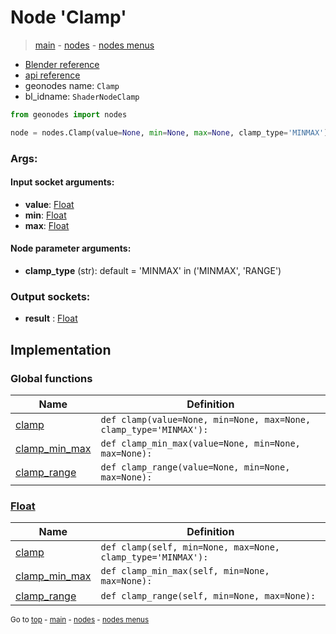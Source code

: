 # Node 'Clamp'

> [main](../structure.md) - [nodes](nodes.md) - [nodes menus](nodes_menus.md)

- [Blender reference](https://docs.blender.org/manual/en/latest/modeling/geometry_nodes/utilities/clamp.html)
- [api reference](https://docs.blender.org/api/current/bpy.types.ShaderNodeClamp.html)
- geonodes name: `Clamp`
- bl_idname: `ShaderNodeClamp`

```python
from geonodes import nodes

node = nodes.Clamp(value=None, min=None, max=None, clamp_type='MINMAX')
```

### Args:

#### Input socket arguments:

- **value**: [Float](Float.md)
- **min**: [Float](Float.md)
- **max**: [Float](Float.md)

#### Node parameter arguments:

- **clamp_type** (str): default = 'MINMAX' in ('MINMAX', 'RANGE')

### Output sockets:

- **result** : [Float](Float.md)

## Implementation

### Global functions

| Name | Definition |
|------|------------|
 | [clamp](A.md#clamp) | `def clamp(value=None, min=None, max=None, clamp_type='MINMAX'):` |
 | [clamp_min_max](A.md#clamp_min_max) | `def clamp_min_max(value=None, min=None, max=None):` |
 | [clamp_range](A.md#clamp_range) | `def clamp_range(value=None, min=None, max=None):` |

### [Float](Float.md)

| Name | Definition |
|------|------------|
 | [clamp](Float.md#clamp) | `def clamp(self, min=None, max=None, clamp_type='MINMAX'):` |
 | [clamp_min_max](Float.md#clamp_min_max) | `def clamp_min_max(self, min=None, max=None):` |
 | [clamp_range](Float.md#clamp_range) | `def clamp_range(self, min=None, max=None):` |

<sub>Go to [top](#node-{wnode.bnode.name}) - [main](../structure.md) - [nodes](nodes.md) - [nodes menus](nodes_menus.md)</sub>

